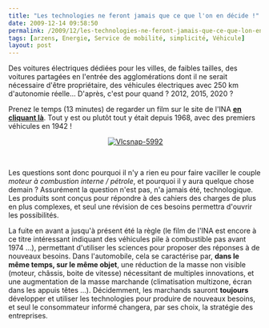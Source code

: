 ```yaml
---
title: "Les technologies ne feront jamais que ce que l'on en décide !"
date: 2009-12-14 09:58:50
permalink: /2009/12/les-technologies-ne-feront-jamais-que-ce-que-lon-en-decide.html
tags: [arzens, Energie, Service de mobilité, simplicité, Véhicule]
layout: post
---
```


<p class="MsoNormal"><span>Des voitures électriques dédiées pour les villes, de faibles tailles, des voitures partagées en l'entrée des agglomérations dont il ne serait nécessaire d'être propriétaire, des véhicules électriques avec 250 km d'autonomie réelle… D'après, c'est pour quand ? 2012, 2015, 2020 ?</span></p> <p class="MsoNormal"><span></span></p> <p class="MsoNormal"><span>Prenez le temps (13 minutes) de regarder un film sur le site de l'INA <strong><a href="http://www.ina.fr/economie-et-societe/environnement-et-urbanisme/video/CAF86014983/a-quand-la-voiture-electrique.fr.html" title="la voiture électrique 1968">en cliquant là</a></strong>. Tout y est ou plutôt tout y était depuis 1968, avec des premiers véhicules en 1942 !</span></p> <p class="MsoNormal"><span></span></p> <p align="center" class="MsoNormal"><span></span></p> <p align="center" class="MsoNormal"><span> <a href="https://gabrielplassat.github.io/transportsdufutur/wp-content/uploads/sites/6/old/6a0120a66d2ad4970b012876514ac6970c-pi.png"><img alt="Vlcsnap-5992" border="0" class="asset asset-image at-xid-6a0120a66d2ad4970b012876514ac6970c " src="/wp-content/uploads/sites/6/old/6a0120a66d2ad4970b012876514ac6970c-800wi.png" title="Vlcsnap-5992" /></a> <br /></span></p> <p class="MsoNormal"><span></span> </p> <p class="MsoNormal"><span>Les questions sont donc pourquoi il n'y a rien eu pour faire vaciller le couple <em>moteur à combustion interne / pétrole</em>, et pourquoi il y aura quelque chose demain ? Assurément la question n'est pas, n'a jamais été, technologique. Les produits sont conçus pour répondre à des cahiers des charges de plus en plus complexes, et seul une révision de ces besoins permettra d'ouvrir les possibilités.</span></p> <p class="MsoNormal"><span></span></p><span>La fuite en avant a jusqu'à présent été la règle (le film de l'INA est encore à ce titre intéressant indiquant des véhicules pile à combustible pas avant 1974 …), permettant d'utiliser les sciences pour proposer des réponses à de nouveaux besoins. Dans l'automobile, cela se caractérise par, <strong>dans le même temps, sur le même objet</strong>, une réduction de la masse non visible (moteur, châssis, boite de vitesse) nécessitant de multiples innovations, et une augmentation de la masse marchande (climatisation multizone, écran dans les appuis têtes …). Décidemment, les marchands sauront <strong>toujours</strong> développer et utiliser les technologies pour produire de nouveaux besoins, et seul le consommateur informé changera, par ses choix, la stratégie des entreprises.</span>
